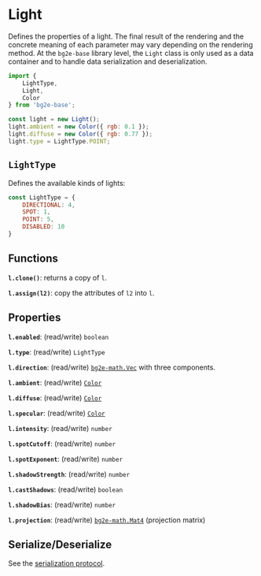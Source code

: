 
# Light

Defines the properties of a light. The final result of the rendering and the concrete meaning of each parameter may vary depending on the rendering method. At the `bg2e-base` library level, the `Light` class is only used as a data container and to handle data serialization and deserialization.

```js
import {
    LightType,
    Light,
    Color
} from 'bg2e-base';

const light = new Light();
light.ambient = new Color({ rgb: 0.1 });
light.diffuse = new Color({ rgb: 0.77 });
light.type = LightType.POINT;
```

## `LightType`

Defines the available kinds of lights:

```js
const LightType = {
    DIRECTIONAL: 4,
    SPOT: 1,
    POINT: 5,
    DISABLED: 10
}
```


## Functions

**`l.clone()`**: returns a copy of `l`.

**`l.assign(l2)`**: copy the attributes of `l2` into `l`.

## Properties

**`l.enabled`**: (read/write) `boolean`

**`l.type`**: (read/write) `LightType`

**`l.direction`**: (read/write) [`bg2e-math.Vec`](../../bg2e-math/doc/vector.md) with three components.

**`l.ambient`**: (read/write) [`Color`](color.md)

**`l.diffuse`**: (read/write) [`Color`](color.md)

**`l.specular`**: (read/write) [`Color`](color.md)

**`l.intensity`**: (read/write) `number`

**`l.spotCutoff`**: (read/write) `number`

**`l.spotExponent`**: (read/write) `number`

**`l.shadowStrength`**: (read/write) `number`

**`l.castShadows`**: (read/write) `boolean`

**`l.shadowBias`**: (read/write) `number`

**`l.projection`**: (read/write) [`bg2e-math.Mat4`](../../bg2e-math/doc/mat4.md) (projection matrix)

    
## Serialize/Deserialize

See the [serialization protocol](serialization.md).
